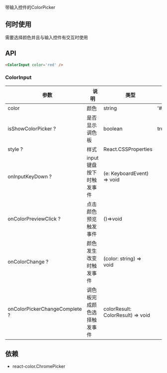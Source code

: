 带输入控件的ColorPicker

## 何时使用

需要选择颜色并且与输入控件有交互时使用

## API

``` html
<ColorInput color='red' />
```

### ColorInput

|　参数　|　说明　|　类型　| 示例　|　默认值　|
| ---  | --- | --- | --- | --- |
| color | 颜色 | string | '#dedede' |  |
| isShowColorPicker ? | 是否显示调色板 | boolean | true | false  |
| style ? | 样式 | React.CSSProperties |  |   |
| onInputKeyDown ? | input键盘按下时触发事件 |(e: KeyboardEvent) => void　|  |  |
| onColorPreviewClick ? | 点击颜色预览触发事件 |()=>void　|  |  |
| onColorChange ? | 颜色发生改变时触发事件 | (color: string) => void　|  |  |
| onColorPickerChangeComplete ? | 调色板完成颜色选择触发事件 | colorResult: ColorResult) => void | | |

## 依赖

- react-color.ChromePicker